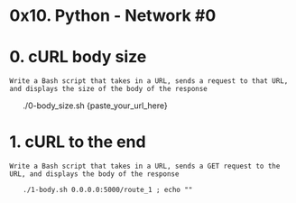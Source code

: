 # 0x10. Python - Network #0

# 0. cURL body size

    Write a Bash script that takes in a URL, sends a request to that URL, and displays the size of the body of the response

<ul>
    ./0-body_size.sh {paste_your_url_here}
</ul>

# 1. cURL to the end


    Write a Bash script that takes in a URL, sends a GET request to the URL, and displays the body of the response


<ul>

    ./1-body.sh 0.0.0.0:5000/route_1 ; echo ""

</ul>
